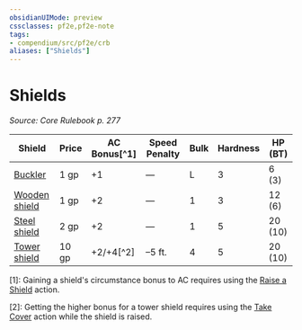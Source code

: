 ```yaml
---
obsidianUIMode: preview
cssclasses: pf2e,pf2e-note
tags:
- compendium/src/pf2e/crb
aliases: ["Shields"]
---
```

# Shields  
*Source: Core Rulebook p. 277*  

| Shield | Price | AC Bonus[^1] | Speed Penalty | Bulk | Hardness | HP (BT) |
|--------|-------|--------------|---------------|------|----------|---------|
| [Buckler](compendium/equipment/items/buckler.md) | 1 gp | +1 | — | L | 3 | 6 (3) |
| [Wooden shield](compendium/equipment/items/wooden-shield.md) | 1 gp | +2 | — | 1 | 3 | 12 (6) |
| [Steel shield](compendium/equipment/items/steel-shield.md) | 2 gp | +2 | — | 1 | 5 | 20 (10) |
| [Tower shield](compendium/equipment/items/tower-shield.md) | 10 gp | +2/+4[^2] | –5 ft. | 4 | 5 | 20 (10) |

[1]:  Gaining a shield's circumstance bonus to AC requires using the [Raise a Shield](rules/actions/raise-a-shield.md) action.

[2]:  Getting the higher bonus for a tower shield requires using the [Take Cover](rules/actions/take-cover.md) action while the shield is raised.
